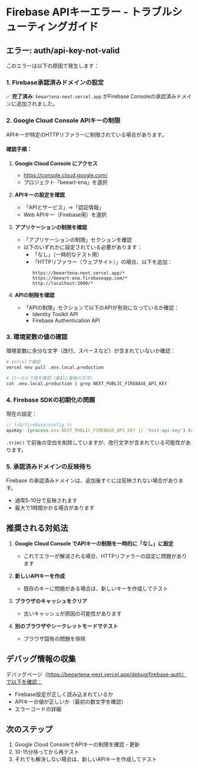 # Firebase APIキーエラー - トラブルシューティングガイド

## エラー: auth/api-key-not-valid

このエラーは以下の原因で発生します：

### 1. Firebase承認済みドメインの設定
✅ **完了済み**: `beeartena-next.vercel.app` がFirebase Consoleの承認済みドメインに追加されました。

### 2. Google Cloud Console APIキーの制限

APIキーが特定のHTTPリファラーに制限されている場合があります。

#### 確認手順：

1. **Google Cloud Console にアクセス**
   - https://console.cloud.google.com/
   - プロジェクト「beeart-ena」を選択

2. **APIキーの設定を確認**
   - 「APIとサービス」→「認証情報」
   - Web APIキー（Firebase用）を選択
   
3. **アプリケーションの制限を確認**
   - 「アプリケーションの制限」セクションを確認
   - 以下のいずれかに設定されている必要があります：
     - 「なし」（一時的なテスト用）
     - 「HTTPリファラー（ウェブサイト）」の場合、以下を追加：
       ```
       https://beeartena-next.vercel.app/*
       https://beeart-ena.firebaseapp.com/*
       http://localhost:3000/*
       ```

4. **APIの制限を確認**
   - 「APIの制限」セクションで以下のAPIが有効になっているか確認：
     - Identity Toolkit API
     - Firebase Authentication API

### 3. 環境変数の値の確認

環境変数に余分な文字（改行、スペースなど）が含まれていないか確認：

```bash
# Vercelで確認
vercel env pull .env.local.production

# ローカルで値を確認（最初と最後の文字）
cat .env.local.production | grep NEXT_PUBLIC_FIREBASE_API_KEY
```

### 4. Firebase SDKの初期化の問題

現在の設定：
```typescript
// lib/firebase/config.ts
apiKey: (process.env.NEXT_PUBLIC_FIREBASE_API_KEY || 'test-api-key').trim(),
```

`.trim()` で前後の空白を削除していますが、改行文字が含まれている可能性があります。

### 5. 承認済みドメインの反映待ち

Firebase の承認済みドメインは、追加後すぐには反映されない場合があります。
- 通常5-10分で反映されます
- 最大で1時間かかる場合があります

## 推奨される対処法

1. **Google Cloud Console でAPIキーの制限を一時的に「なし」に設定**
   - これでエラーが解消される場合、HTTPリファラーの設定に問題があります

2. **新しいAPIキーを作成**
   - 既存のキーに問題がある場合は、新しいキーを作成してテスト

3. **ブラウザのキャッシュをクリア**
   - 古いキャッシュが原因の可能性があります

4. **別のブラウザやシークレットモードでテスト**
   - ブラウザ固有の問題を排除

## デバッグ情報の収集

デバッグページ（https://beeartena-next.vercel.app/debug/firebase-auth）で以下を確認：
- Firebase設定が正しく読み込まれているか
- APIキーの値が正しいか（最初の数文字を確認）
- エラーコードの詳細

## 次のステップ

1. Google Cloud ConsoleでAPIキーの制限を確認・更新
2. 10-15分待ってから再テスト
3. それでも解決しない場合は、新しいAPIキーを作成してテスト